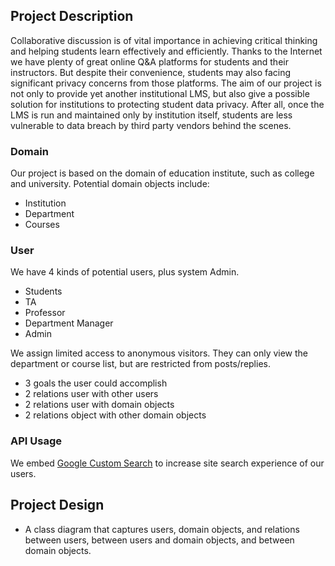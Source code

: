 ## Project Description
Collaborative discussion is of vital importance in achieving critical thinking and helping students learn effectively and efficiently.
Thanks to the Internet we have plenty of great online Q&A platforms for students and their instructors.
But despite their convenience, students may also facing significant privacy concerns from those platforms.
The aim of our project is not only to provide yet another institutional LMS, but also give a possible solution for institutions to protecting student data privacy. 
After all, once the LMS is run and maintained only by institution itself, students are less vulnerable to data breach by third party vendors behind the scenes.

### Domain 
Our project is based on the domain of education institute, such as college and university. 
Potential domain objects include:
* Institution
* Department
* Courses
 
### User
We have 4 kinds of potential users, plus system Admin.
* Students
* TA
* Professor
* Department Manager
* Admin

We assign limited access to anonymous visitors. 
They can only view the department or course list, but are restricted from posts/replies.

- 3 goals the user could accomplish
- 2 relations user with other users
- 2 relations user with domain objects
- 2 relations object with other domain objects

### API Usage
We embed [Google Custom Search][cse] to increase site search experience of our users.

## Project Design
- A class diagram that captures users, domain objects, and relations between users, between users and domain objects, and between domain objects.

[cse]: https://developers.google.com/custom-search/